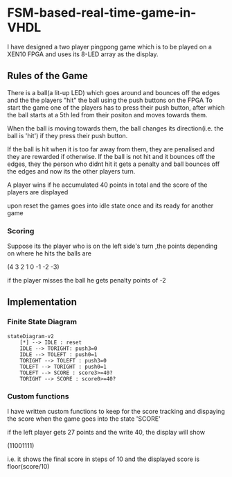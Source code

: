 # FSM-based-real-time-game-in-VHDL
I have designed a two player pingpong game which is to be played on a XEN10 FPGA and uses its 8-LED array as the display. 
## Rules of the Game
There is a ball(a lit-up LED) which goes around and bounces off the edges and the the players "hit" the ball using the push buttons on the FPGA
To start the game one of the players has to press their push button, after which the ball starts at a 5th led from their positon and moves towards them.

When the ball is moving towards them, the ball changes its direction(i.e. the ball is 'hit') if they press their push button.

If the ball is hit when it is too far away from them, they are penalised and they are rewarded if otherwise.
If the ball is not hit and it bounces off the edges, they the person who didnt hit it gets a penalty and ball bounces off the edges and now its the other players turn.

A player wins if he accumulated 40 points in total
and the score of the players are displayed

upon reset the games goes into idle state once and its ready for another game

### Scoring
Suppose its the player who is on the left side's turn 
,the points depending on where he hits the balls are

(4 3 2 1 0 -1 -2 -3)

if the player misses the ball he gets penalty points of -2 
## Implementation
### Finite State Diagram
```mermaid
stateDiagram-v2
    [*] --> IDLE : reset
    IDLE --> TORIGHT: push3=0
    IDLE --> TOLEFT : push0=1
    TORIGHT --> TOLEFT : push3=0
    TOLEFT --> TORIGHT : push0=1
    TOLEFT --> SCORE : score3>=40?
    TORIGHT --> SCORE : score0>=40?
```
### Custom functions
I have written custom functions to keep for the score tracking and dispaying the score when the game goes into the state 'SCORE'

if the left player gets 27 points and the write 40, the display will show

(11001111)

i.e. it shows the final score in steps of 10 and the displayed score is floor(score/10)





    

